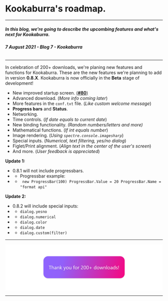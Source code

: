# Kookaburra's roadmap.
-----
##### **In this blog, we're going to describe the upcombing features and what's next for Kookaburra.** 
###### ***7 August 2021 - Blog 7 - Kookaburra***
-----

In celebration of 200+ downloads, we're planing new features and functions for Kookaburra. These are the new features we're planning to add in version **0.8.X**. Kookaburra is now officially in the **Beta** stage of development!
- New improved startup screen. [(**#80**)](https://github.com/AZProductions/Kookaburra/issues/80)
- Advanced download. (*More info coming later*)
- More features in the `conf.txt` file. (*Like custom welcome message*)
- **Progress bars** and **Status**.
- Networking.
- Time controls. (*If date equals to current date*)
- New binding functionality. *(Random numbers/letters and more)*
- Mathematical functions. (*If int equals number*)
- Image rendering. (*Using `spectre.console.imagesharp`*)
- Special inputs. (*Numerical, text filtering,  yes/no dialog*)
- Figlet/Print alignment. (*Align text in the center of the user's screen*)
- And more. (*User feedback is appreciated*)


**Update 1:**
- 0.8.1 will not include progressbars.
- - Progressbar example:
- - ``` new ProgressBar(100) ProgressBar.Value = 20 ProgressBar.Name = "format api"```

**Update 2:**
- 0.8.2 will include special inputs:
- - `dialog.yesno`
- - `dialog.numerical`
- - `dialog.color`
- - `dialog.date`
- - `dialog.custom(filter)`

----
<img src="https://raw.githubusercontent.com/AZProductions/Kookaburra/main/docs-img/graph7.png" class="center">

----
